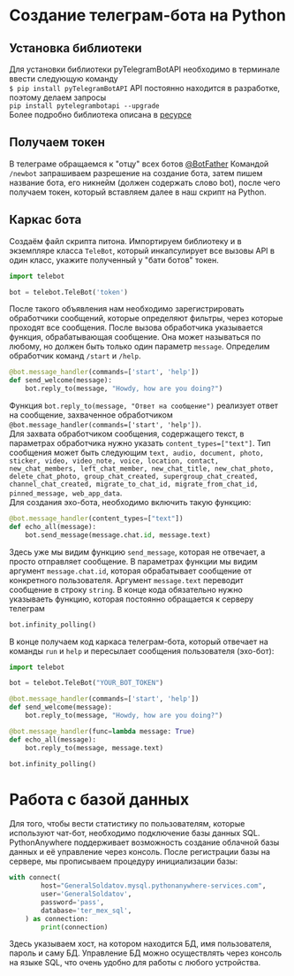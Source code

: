 # Создание телеграм-бота на Python
## Установка библиотеки
Для установки библиотеки pyTelegramBotAPI необходимо в терминале ввести следующую команду  
`$ pip install pyTelegramBotAPI`
API постоянно находится в разработке, поэтому делаем запросы  
`pip install pytelegrambotapi --upgrade`  
Более подробно библиотека описана в [ресурсе](https://github.com/eternnoir/pyTelegramBotAPI)
## Получаем токен
В телеграме обращаемся к "отцу" всех ботов [@BotFather](https://core.telegram.org/bots#botfather)
Командой `/newbot` запрашиваем разрешение на создание бота, затем пишем название бота, его никнейм (должен содержать слово bot), после чего получаем токен, который вставляем далее в наш скрипт на Python.  
## Каркас бота
Создаём файл скрипта питона. Импортируем библиотеку и в экземпляре класса `TeleBot`, который инкапсулирует все вызовы API в один класс, укажите полученный у "бати ботов" токен.
```python
import telebot

bot = telebot.TeleBot('token')
```
После такого объявления нам необходимо зарегистрировать обработчики сообщений, которые определяют фильтры, через которые проходят все сообщения. После вызова обработчика указывается функция, обрабатывающая сообщение. Она может называться по любому, но должен быть только один параметр `message`. Определим обработчик команд `/start` и `/help`.  
```python
@bot.message_handler(commands=['start', 'help'])
def send_welcome(message):
	bot.reply_to(message, "Howdy, how are you doing?")
```
Функция `bot.reply_to(message, "Ответ на сообщение")` реализует ответ на сообщение, захваченное обработчиком `@bot.message_handler(commands=['start', 'help'])`.  
Для захвата обработчиком сообщения, содержащего текст, в параметрах обработчика нужно указать `content_types=["text"]`. Тип сообщения может быть следующим `text, audio, document, photo, sticker, video, video_note, voice, location, contact, new_chat_members, left_chat_member, new_chat_title, new_chat_photo, delete_chat_photo, group_chat_created, supergroup_chat_created, channel_chat_created, migrate_to_chat_id, migrate_from_chat_id, pinned_message, web_app_data`.  
Для создания эхо-бота, необходимо включить такую функцию:
```python
@bot.message_handler(content_types=["text"])
def echo_all(message):
	bot.send_message(message.chat.id, message.text)
```
Здесь уже мы видим функцию `send_message`, которая не отвечает, а просто отправляет сообщение. В параметрах функции мы видим аргумент `message.chat.id`, которая обрабатывает сообщение от конкретного пользователя. Аргумент `message.text` переводит сообщение в строку `string`. 
В конце кода обязательно нужно указываеть функцию, которая постоянно обращается к серверу телеграм
```python
bot.infinity_polling()
```
В конце получаем код каркаса телеграм-бота, который отвечает на команды `run` и `help` и пересылает сообщения пользователя (эхо-бот): 
```python
import telebot

bot = telebot.TeleBot("YOUR_BOT_TOKEN")

@bot.message_handler(commands=['start', 'help'])
def send_welcome(message):
	bot.reply_to(message, "Howdy, how are you doing?")

@bot.message_handler(func=lambda message: True)
def echo_all(message):
	bot.reply_to(message, message.text)

bot.infinity_polling()
```
# Работа с базой данных
Для того, чтобы вести статистику по пользователям, которые используют чат-бот, необходимо подключение базы данных SQL. PythonAnywhere поддерживает возможность создание облачной базы данных и её управление через консоль. После регистрации базы на сервере, мы прописываем процедуру инициализации базы:
```python
with connect(
        host="GeneralSoldatov.mysql.pythonanywhere-services.com",
        user='GeneralSoldatov',
        password='pass',
        database='ter_mex_sql',
    ) as connection:
        print(connection)
```
Здесь указываем хост, на котором находится БД, имя пользователя, пароль и саму БД. Управление БД можно осуществлять через консоль на языке SQL, что очень удобно для работы с любого устройства.  

